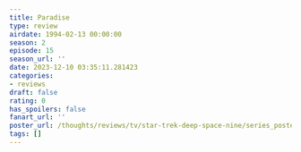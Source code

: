 ```yaml
---
title: Paradise
type: review
airdate: 1994-02-13 00:00:00
season: 2
episode: 15
season_url: ''
date: 2023-12-10 03:35:11.281423
categories:
- reviews
draft: false
rating: 0
has_spoilers: false
fanart_url: ''
poster_url: /thoughts/reviews/tv/star-trek-deep-space-nine/series_poster.jpg
tags: []
---
```


